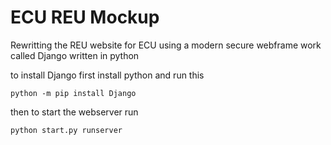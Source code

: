 # ECU REU Mockup



Rewritting the REU website for ECU using a modern secure webframe work called Django written in python 


to install Django first install python and run this 

```
python -m pip install Django
```


then to start the webserver run 

```
python start.py runserver
```